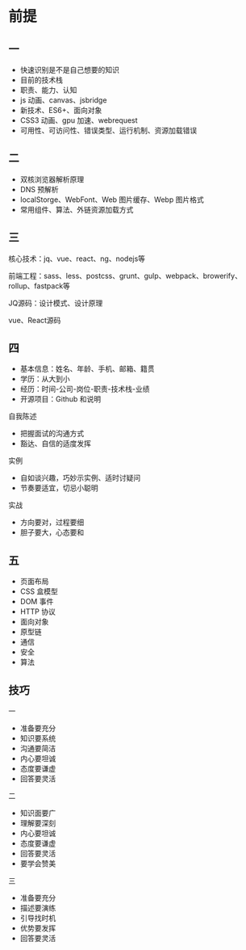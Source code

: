 # 前提

## 一

- 快速识别是不是自己想要的知识
- 目前的技术栈
- 职责、能力、认知
- js 动画、canvas、jsbridge
- 新技术、ES6+、面向对象
- CSS3 动画、gpu 加速、webrequest
- 可用性、可访问性、错误类型、运行机制、资源加载错误

## 二

- 双核浏览器解析原理
- DNS 预解析
- localStorge、WebFont、Web 图片缓存、Webp 图片格式
- 常用组件、算法、外链资源加载方式

## 三

核心技术：jq、vue、react、ng、nodejs等

前端工程：sass、less、postcss、grunt、gulp、webpack、browerify、rollup、fastpack等

JQ源码：设计模式、设计原理

vue、React源码

## 四

- 基本信息：姓名、年龄、手机、邮箱、籍贯
- 学历：从大到小
- 经历：时间-公司-岗位-职责-技术栈-业绩
- 开源项目：Github 和说明

自我陈述
- 把握面试的沟通方式
- 豁达、自信的适度发挥

实例
- 自如谈兴趣，巧妙示实例、适时讨疑问
- 节奏要适宜，切忌小聪明

实战
- 方向要对，过程要细
- 胆子要大，心态要和


## 五

- 页面布局
- CSS 盒模型
- DOM 事件
- HTTP 协议
- 面向对象
- 原型链
- 通信
- 安全
- 算法

## 技巧

一
- 准备要充分
- 知识要系统
- 沟通要简洁
- 内心要坦诚
- 态度要谦虚
- 回答要灵活

二
- 知识面要广
- 理解要深刻
- 内心要坦诚
- 态度要谦虚
- 回答要灵活
- 要学会赞美

三
- 准备要充分
- 描述要演练
- 引导找时机
- 优势要发挥
- 回答要灵活
